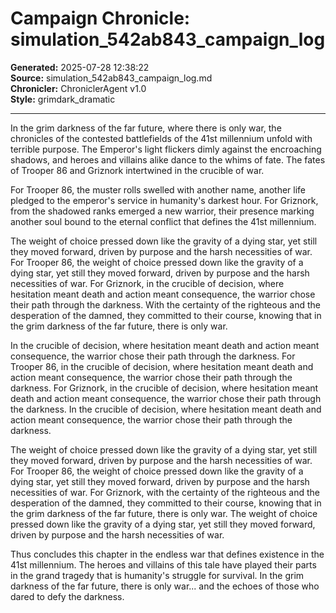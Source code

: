 # Campaign Chronicle: simulation_542ab843_campaign_log

**Generated:** 2025-07-28 12:38:22  
**Source:** simulation_542ab843_campaign_log.md  
**Chronicler:** ChroniclerAgent v1.0  
**Style:** grimdark_dramatic  

---

In the grim darkness of the far future, where there is only war, the chronicles of the contested battlefields of the 41st millennium unfold with terrible purpose. The Emperor's light flickers dimly against the encroaching shadows, and heroes and villains alike dance to the whims of fate. The fates of Trooper 86 and Griznork intertwined in the crucible of war.

For Trooper 86, the muster rolls swelled with another name, another life pledged to the emperor's service in humanity's darkest hour. For Griznork, from the shadowed ranks emerged a new warrior, their presence marking another soul bound to the eternal conflict that defines the 41st millennium. 

The weight of choice pressed down like the gravity of a dying star, yet still they moved forward, driven by purpose and the harsh necessities of war. For Trooper 86, the weight of choice pressed down like the gravity of a dying star, yet still they moved forward, driven by purpose and the harsh necessities of war. For Griznork, in the crucible of decision, where hesitation meant death and action meant consequence, the warrior chose their path through the darkness. With the certainty of the righteous and the desperation of the damned, they committed to their course, knowing that in the grim darkness of the far future, there is only war. 

In the crucible of decision, where hesitation meant death and action meant consequence, the warrior chose their path through the darkness. For Trooper 86, in the crucible of decision, where hesitation meant death and action meant consequence, the warrior chose their path through the darkness. For Griznork, in the crucible of decision, where hesitation meant death and action meant consequence, the warrior chose their path through the darkness. In the crucible of decision, where hesitation meant death and action meant consequence, the warrior chose their path through the darkness. 

The weight of choice pressed down like the gravity of a dying star, yet still they moved forward, driven by purpose and the harsh necessities of war. For Trooper 86, the weight of choice pressed down like the gravity of a dying star, yet still they moved forward, driven by purpose and the harsh necessities of war. For Griznork, with the certainty of the righteous and the desperation of the damned, they committed to their course, knowing that in the grim darkness of the far future, there is only war. The weight of choice pressed down like the gravity of a dying star, yet still they moved forward, driven by purpose and the harsh necessities of war.

Thus concludes this chapter in the endless war that defines existence in the 41st millennium. The heroes and villains of this tale have played their parts in the grand tragedy that is humanity's struggle for survival. In the grim darkness of the far future, there is only war... and the echoes of those who dared to defy the darkness.